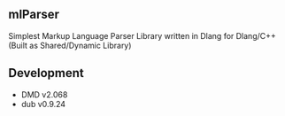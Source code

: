 mlParser
---

Simplest Markup Language Parser Library written in Dlang for Dlang/C++  
(Built as Shared/Dynamic Library)

## Development
- DMD v2.068
- dub v0.9.24

